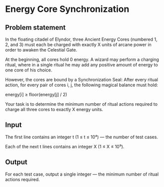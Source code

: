 # Energy Core Synchronization
## Problem statement
In the floating citadel of Elyndor, three Ancient Energy Cores (numbered 1, 2, and 3) must each be charged with exactly X units of arcane power in order to awaken the Celestial Gate.

At the beginning, all cores hold 0 energy. A wizard may perform a charging ritual, where in a single ritual he may add any positive amount of energy to one core of his choice.

However, the cores are bound by a Synchronization Seal: After every ritual action, for every pair of cores i, j, the following magical balance must hold:

energy[i] ≥ floor(energy[j] / 2)

Your task is to determine the minimum number of ritual actions required to charge all three cores to exactly X energy units.

## Input
The first line contains an integer t (1 ≤ t ≤ 10⁴) — the number of test cases.

Each of the next t lines contains an integer X (1 ≤ X ≤ 10⁹).

## Output
For each test case, output a single integer — the minimum number of ritual actions required.

